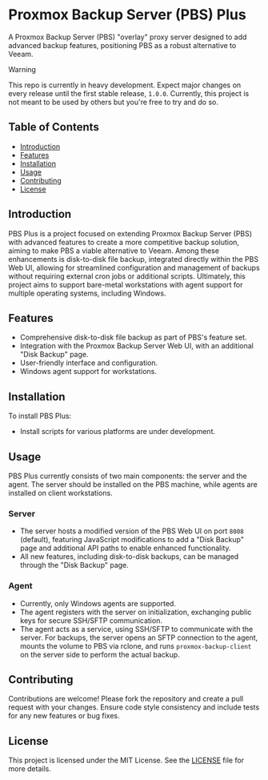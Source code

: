 # Proxmox Backup Server (PBS) Plus

A Proxmox Backup Server (PBS) "overlay" proxy server designed to add advanced backup features, positioning PBS as a robust alternative to Veeam.

> [!WARNING]  
> This repo is currently in heavy development. Expect major changes on every release until the first stable release, `1.0.0`.
> Currently, this project is not meant to be used by others but you're free to try and do so.

## Table of Contents
- [Introduction](#introduction)
- [Features](#features)
- [Installation](#installation)
- [Usage](#usage)
- [Contributing](#contributing)
- [License](#license)

## Introduction
PBS Plus is a project focused on extending Proxmox Backup Server (PBS) with advanced features to create a more competitive backup solution, aiming to make PBS a viable alternative to Veeam. Among these enhancements is disk-to-disk file backup, integrated directly within the PBS Web UI, allowing for streamlined configuration and management of backups without requiring external cron jobs or additional scripts. Ultimately, this project aims to support bare-metal workstations with agent support for multiple operating systems, including Windows.

## Features
- Comprehensive disk-to-disk file backup as part of PBS's feature set.
- Integration with the Proxmox Backup Server Web UI, with an additional "Disk Backup" page.
- User-friendly interface and configuration.
- Windows agent support for workstations.

## Installation
To install PBS Plus:
- Install scripts for various platforms are under development.

## Usage
PBS Plus currently consists of two main components: the server and the agent. The server should be installed on the PBS machine, while agents are installed on client workstations.

### Server
- The server hosts a modified version of the PBS Web UI on port `8008` (default), featuring JavaScript modifications to add a "Disk Backup" page and additional API paths to enable enhanced functionality.
- All new features, including disk-to-disk backups, can be managed through the "Disk Backup" page.

### Agent
- Currently, only Windows agents are supported.
- The agent registers with the server on initialization, exchanging public keys for secure SSH/SFTP communication.
- The agent acts as a service, using SSH/SFTP to communicate with the server. For backups, the server opens an SFTP connection to the agent, mounts the volume to PBS via rclone, and runs `proxmox-backup-client` on the server side to perform the actual backup.

## Contributing
Contributions are welcome! Please fork the repository and create a pull request with your changes. Ensure code style consistency and include tests for any new features or bug fixes.

## License
This project is licensed under the MIT License. See the [LICENSE](LICENSE) file for more details.

